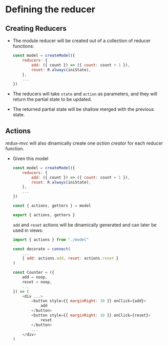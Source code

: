 # Defining the reducer

<!-- STORY -->

## Creating Reducers

- The module reducer will be created out of a collection of reducer functions:

  ```js
  const model = createModel({
      reducers: {
          add: ({ count }) => ({ count: count + 1 }),
          reset: R.always(iniState),
      },
      ...
  })
  ```

- The reducers will take `state` and `action` as parameters, and they will return the partial state to be updated. 

- The returned partial state will be shallow merged with the previous state.

## Actions

*redux-mvc* will also dinamically create one *action creator* for each reducer function.

- Given this model

  ```js
  const model = createModel({
      reducers: {
          add: ({ count }) => ({ count: count + 1 }),
          reset: R.always(iniState),
      },
      ...
  })

  const { actions, getters } = model

  export { actions, getters }
  ```

  `add` and `reset` actions will be dinamically generated and can later be used in views:

  ```js
  import { actions } from "./model"

  const decorate = connect(
      ...
      { add: actions.add, reset: actions.reset }
  )

  const Counter = ({
      add = noop,
      reset = noop,
      ...
  }) => (
      <div ...>
          <button style={{ marginRight: 10 }} onClick={add}>
              add
          </button>
          <button style={{ marginRight: 10 }} onClick={reset}>
              reset
          </button>
          ...
      </div>
  )
  ```
